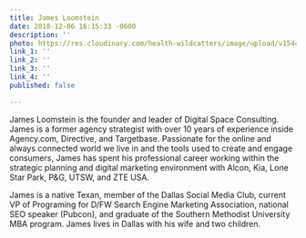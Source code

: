 ```yaml
---
title: James Loomstein
date: 2018-12-06 16:15:33 -0600
description: ''
photo: https://res.cloudinary.com/health-wildcatters/image/upload/v1544134547/image.png
link_1: ''
link_2: ''
link_3: ''
link_4: ''
published: false

---
```

James Loomstein is the founder and leader of Digital Space Consulting. James is a former agency strategist with over 10 years of experience inside Agency.com, Directive, and Targetbase. Passionate for the online and always connected world we live in and the tools used to create and engage consumers, James has spent his professional career working within the strategic planning and digital marketing environment with Alcon, Kia, Lone Star Park, P&G, UTSW, and ZTE USA.

James is a native Texan, member of the Dallas Social Media Club, current VP of Programing for D/FW Search Engine Marketing Association, national SEO speaker (Pubcon), and graduate of the Southern Methodist University MBA program. James lives in Dallas with his wife and two children.